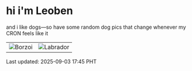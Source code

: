 # hi i'm Leoben

and i like dogs—so have some random dog pics that change whenever my CRON feels like it

|  |  |
|--------|----------|
| ![Borzoi](https://random-dog-vercel.vercel.app/api/random-borzoi?v=1756892738) | ![Labrador](https://random-dog-vercel.vercel.app/api/random-labrador?v=1756892738) |

Last updated: 2025-09-03 17:45 PHT
